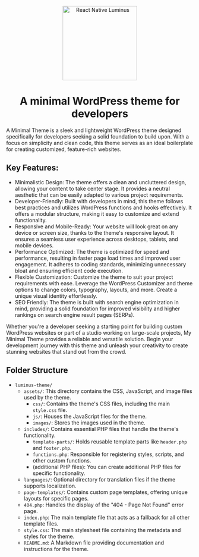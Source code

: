 <p align="center">
    <img alt="React Native Luminus" src="https://i.postimg.cc/R0pP3BRZ/wp-luminus.png" width="200" />
</p>

<h1 align="center">
  A minimal WordPress theme for developers
</h1>

A Minimal Theme is a sleek and lightweight WordPress theme designed specifically for developers seeking a solid foundation to build upon. With a focus on simplicity and clean code, this theme serves as an ideal boilerplate for creating customized, feature-rich websites.

## Key Features:

- Minimalistic Design: The theme offers a clean and uncluttered design, allowing your content to take center stage. It provides a neutral aesthetic that can be easily adapted to various project requirements.
- Developer-Friendly: Built with developers in mind, this theme follows best practices and utilizes WordPress functions and hooks effectively. It offers a modular structure, making it easy to customize and extend functionality.
- Responsive and Mobile-Ready: Your website will look great on any device or screen size, thanks to the theme's responsive layout. It ensures a seamless user experience across desktops, tablets, and mobile devices.
- Performance Optimized: The theme is optimized for speed and performance, resulting in faster page load times and improved user engagement. It adheres to coding standards, minimizing unnecessary bloat and ensuring efficient code execution.
- Flexible Customization: Customize the theme to suit your project requirements with ease. Leverage the WordPress Customizer and theme options to change colors, typography, layouts, and more. Create a unique visual identity effortlessly.
- SEO Friendly: The theme is built with search engine optimization in mind, providing a solid foundation for improved visibility and higher rankings on search engine result pages (SERPs).

Whether you're a developer seeking a starting point for building custom WordPress websites or part of a studio working on large-scale projects, My Minimal Theme provides a reliable and versatile solution. Begin your development journey with this theme and unleash your creativity to create stunning websites that stand out from the crowd.

## Folder Structure

- `luminus-theme/`
    - `assets/`: This directory contains the CSS, JavaScript, and image files used by the theme.
        - `css/`: Contains the theme's CSS files, including the main `style.css` file.
        - `js/`: Houses the JavaScript files for the theme.
        - `images/`: Stores the images used in the theme.
    - `includes/`: Contains essential PHP files that handle the theme's functionality.
        - `template-parts/`: Holds reusable template parts like `header.php` and `footer.php`.
        - `functions.php`: Responsible for registering styles, scripts, and other custom functions.
        - (additional PHP files): You can create additional PHP files for specific functionality.
    - `languages/`: Optional directory for translation files if the theme supports localization.
    - `page-templates/`: Contains custom page templates, offering unique layouts for specific pages.
    - `404.php`: Handles the display of the "404 - Page Not Found" error page.
    - `index.php`: The main template file that acts as a fallback for all other template files.
    - `style.css`: The main stylesheet file containing the metadata and styles for the theme.
    - `README.md`: A Markdown file providing documentation and instructions for the theme.
